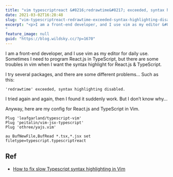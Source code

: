 ```yaml
---
title: "vim typescriptreact &#8216;redrawtime&#8217; exceeded, syntax highlighting disabled"
date: 2021-03-02T16:28:48
slug: "vim-typescriptreact-redrawtime-exceeded-syntax-highlighting-disabled"
excerpt: "<p>I am a front-end developer, and I use vim as my editor &#8230;</p>
"
feature_image: null
guid: "https://blog.wildsky.cc/?p=1670"
---
```

I am a front-end developer, and I use vim as my editor for daily use. Sometimes I need to program React.js in TypeScript, but there are some troubles in vim when I want the syntax highlight for React.js & TypeScript.

I try several packages, and there are some different problems… Such as this:

    'redrawtime' exceeded, syntax highlighting disabled. 

I tried again and again, then I found it suddenly work. But I don’t know why…

Anyway, here are my config for React.js and TypeScript in Vim.

    Plug 'leafgarland/typescript-vim'
    Plug 'peitalin/vim-jsx-typescript'
    Plug 'othree/yajs.vim'

    au BufNewFile,BufRead *.tsx,*.jsx set filetype=typescript.typescriptreact

Ref
---

*   [How to fix slow Typescript syntax highlighting in Vim](https://jameschambers.co.uk/vim-typescript-slow)